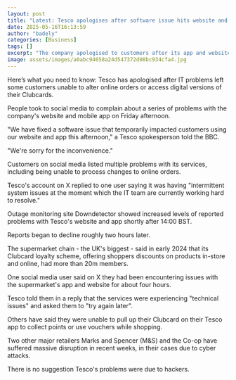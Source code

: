 ```yaml
---
layout: post
title: "Latest: Tesco apologises after software issue hits website and app"
date: 2025-05-16T16:13:59
author: "badely"
categories: [Business]
tags: []
excerpt: "The company apologised to customers after its app and website went down on Friday afternoon."
image: assets/images/a0abc94658a24d547372d08bc934cfa4.jpg
---
```


Here’s what you need to know: Tesco has apologised after IT problems left some customers unable to alter online orders or access digital versions of their Clubcards.

People took to social media to complain about a series of problems with the company's website and mobile app on Friday afternoon.

"We have fixed a software issue that temporarily impacted customers using our website and app this afternoon," a Tesco spokesperson told the BBC. 

"We're sorry for the inconvenience."

Customers on social media listed multiple problems with its services, including being unable to process changes to online orders.

Tesco's account on X replied to one user saying it was having "intermittent system issues at the moment which the IT team are currently working hard to resolve."

Outage monitoring site Downdetector showed increased levels of reported problems with Tesco's website and app shortly after 14:00 BST. 

Reports began to decline roughly two hours later.

The supermarket chain - the UK's biggest - said in early 2024 that its Clubcard loyalty scheme, offering shoppers discounts on products in-store and online, had more than 20m members.

One social media user said on X they had been encountering issues with the supermarket's app and website for about four hours.

Tesco told them in a reply that the services were experiencing "technical issues" and asked them to "try again later".

Others have said they were unable to pull up their Clubcard on their Tesco app to collect points or use vouchers while shopping.

Two other major retailers Marks and Spencer (M&S) and the Co-op have suffered massive disruption in recent weeks, in their cases due to cyber attacks.

There is no suggestion Tesco's problems were due to hackers.

